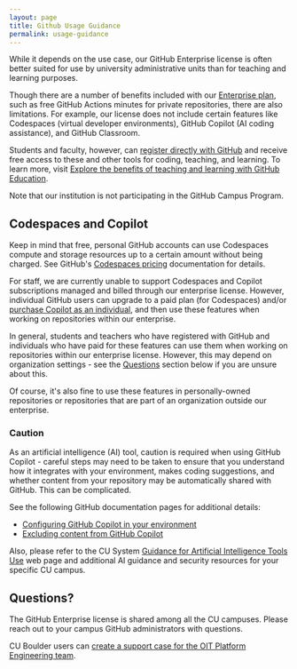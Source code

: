 ```yaml
---
layout: page
title: Github Usage Guidance
permalink: usage-guidance
---
```

While it depends on the use case, our GitHub Enterprise license is often better
suited for use by university administrative units than for teaching and
learning purposes.

Though there are a number of benefits included with our [Enterprise
plan][enterprise-plan], such as free GitHub Actions minutes for private
repositories, there are also limitations. For example, our license does not
include certain features like Codespaces (virtual developer environments),
GitHub Copilot (AI coding assistance), and GitHub Classroom.

Students and faculty, however, can [register directly with
GitHub][github-education-apply] and receive free access to these and other
tools for coding, teaching, and learning. To learn more, visit [Explore the
benefits of teaching and learning with GitHub
Education][github-education-benefits].

Note that our institution is not participating in the GitHub Campus Program.

## Codespaces and Copilot
Keep in mind that free, personal GitHub accounts can use Codespaces compute and
storage resources up to a certain amount without being charged. See GitHub's
[Codespaces pricing][codespaces-pricing] documentation for details.

For staff, we are currently unable to support Codespaces and Copilot
subscriptions managed and billed through our enterprise license. However,
individual GitHub users can upgrade to a paid plan (for Codespaces) and/or
[purchase Copilot as an individual][copilot-plans], and then use these features
when working on repositories within our enterprise.

In general, students and teachers who have registered with GitHub and
individuals who have paid for these features can use them when working on
repositories within our enterprise license. However, this may depend on
organization settings - see the [Questions](#questions) section below if you
are unsure about this.

Of course, it's also fine to use these features in personally-owned
repositories or repositories that are part of an organization outside our
enterprise.

### Caution

As an artificial intelligence (AI) tool, caution is required when using
GitHub Copilot - careful steps may need to be taken to ensure that you
understand how it integrates with your environment, makes coding suggestions,
and whether content from your repository may be automatically shared with
GitHub. This can be complicated.

See the following GitHub documentation pages for additional details:

  - [Configuring GitHub Copilot in your environment][configure-environment-copilot]
  - [Excluding content from GitHub Copilot][excluding-content-copilot]

Also, please refer to the CU System [Guidance for Artificial Intelligence
Tools Use][cu-ai-guidance] web page and additional AI guidance and security
resources for your specific CU campus.

## Questions?
The GitHub Enterprise license is shared among all the CU campuses. Please reach
out to your campus GitHub administrators with questions.

CU Boulder users can [create a support case for the OIT Platform Engineering
team][ucb-support].

[codespaces-pricing]: https://github.com/features/codespaces#pricing
[configure-environment-copilot]: https://docs.github.com/en/copilot/managing-copilot/configure-personal-settings/configuring-github-copilot-in-your-environment
[copilot-plans]: https://github.com/features/copilot/plans
[cu-ai-guidance]: https://www.cu.edu/service-desk/how-guides/guidance-artificial-intelligence-tools-use
[enterprise-plan]:https://docs.github.com/en/get-started/learning-about-github/githubs-plans#github-enterprise
[excluding-content-copilot]: https://docs.github.com/en/copilot/managing-copilot/managing-github-copilot-in-your-organization/setting-policies-for-copilot-in-your-organization/excluding-content-from-github-copilot
[github-education-apply]: https://education.github.com/discount_requests/application
[github-education-benefits]: https://docs.github.com/en/education/explore-the-benefits-of-teaching-and-learning-with-github-education
[ucb-support]: mailto:oithelp@colorado.edu?subject=[GitHub]%20Route%20to%20Platform%20Engineering
